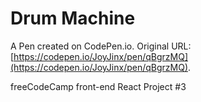 # Drum Machine

A Pen created on CodePen.io. Original URL: [https://codepen.io/JoyJinx/pen/qBgrzMQ](https://codepen.io/JoyJinx/pen/qBgrzMQ).

freeCodeCamp front-end React Project #3
